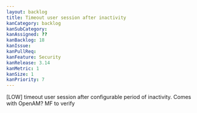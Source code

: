 ```yaml
---
layout: backlog
title: Timeout user session after inactivity
kanCategory: backlog
kanSubCategory:
kanAssigned: ??
kanBacklog: 18
kanIssue:
kanPullReq:
kanFeature: Security
kanRelease: 3.14
kanMetric: 1
kanSize: 1
kanPriority: 7
---
```

[LOW] timeout user session after configurable period of inactivity. Comes with OpenAM? MF to verify
